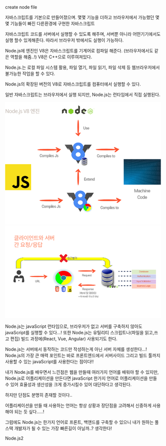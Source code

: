 create node file

자바스크립트를 기본으로 만들어졌으며. 몇몇 기능을 더하고 브라우저에서 가능했던 몇몇 기능들이 빠진 다른환경에 구현한 자바스크립트

자바스크립트 코드를 서버에서 실행할 수 있도록 해주며, 서버뿐 아니라 어떤기기에서도 실행 할수 있게해준다. 따라서 브라우저 밖에서도 실행이 가능하다.

Node.js에 엔진인 V8은 자바스크립트를 기계어로 컴파일 해준다. (브라우저에서도 같은 역할을 해줌..!)
V8은 C++으로 이루여져있다.

Node.js.는 로컬 파일 시스템 활용, 파일 열기, 파일 읽기, 파일 삭제 등 웹브라우저에서 불가능한 작업을 할 수 있다.

Node.js의 확장된 버전의 V8로 자바스크립트를 컴퓨터에서 실행할 수 있다.

일반 자바스크립트는 브라우저에서 실행 되지만, Node.js는 런타임에서 직접 실행된다.

<img src="../../Img/Node_V8.jpg" width="800px"/>
<img src="../../Img/ClientAndServer.jpg" width="1000px"/>

Node.js는 javaScript 런타임으로, 브라우저가 없고 서버를 구축하지 않아도 javaScript를 실행할 수 있다...!
또한 Node.js는 유틸리티 스크립트나(파일을 읽고,쓰고 편집) 빌드 과정에(React, Vue, Angular) 사용되기도 한다.

Node.js는 서버에서 동작하는 코드만 작성하는게 아닌 서버 자체를 생성한다...!
Node.js의 가장 큰 매력 포인트는 바로 프론트엔드에서 서버사이드 그리고 빌드 툴까지 사용할 수 있는 javaScript를 사용한다는 점이다!!

내가 Node.js를 배우면서 느낀점은 웹을 만들때 여러가지 언어를 배워야 할 수 있지만, Node.js로 어플리케이션을 만든다면 javaScript 한가지 언어로 어플리케이션을 만들 수 있어 효율성과 생산성을 크게 증가시킬수 있어 대단하다고 생각된다.

하지만 단점도 분명히 존재할 것이다..

어플리케이션을 만들 때 사용하는 언어는 항상 상황과 장단점을 고려해서 신중하게 사용해야 되는 듯 싶다.....!

그럼에도 Node.js는 한가지 언어로 프론트, 백앤드를 구축할 수 있으니 내가 원하는 풀스택 개발자가 될 수 있는 가장 빠른길이 아닐까..? 생각한다!

Node.js2
